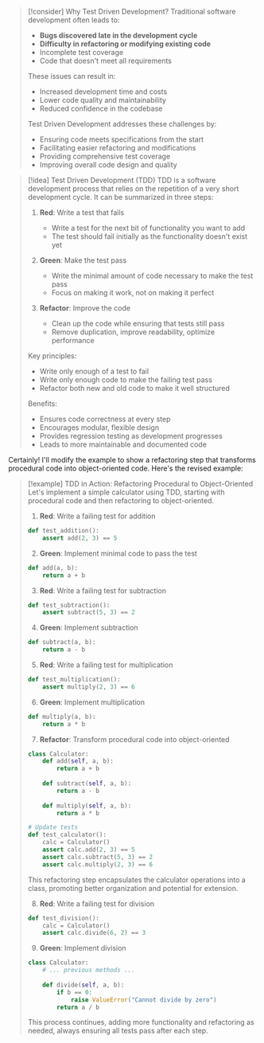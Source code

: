 > [!consider] Why Test Driven Development?
> Traditional software development often leads to:
> - **Bugs discovered late in the development cycle**
> - **Difficulty in refactoring or modifying existing code**
> - Incomplete test coverage
> - Code that doesn't meet all requirements
> 
> These issues can result in:
> - Increased development time and costs
> - Lower code quality and maintainability
> - Reduced confidence in the codebase
> 
> Test Driven Development addresses these challenges by:
> - Ensuring code meets specifications from the start
> - Facilitating easier refactoring and modifications
> - Providing comprehensive test coverage
> - Improving overall code design and quality

> [!idea] Test Driven Development (TDD)
> TDD is a software development process that relies on the repetition of a very short development cycle. It can be summarized in three steps:
> 
> 1. **Red**: Write a test that fails
>    - Write a test for the next bit of functionality you want to add
>    - The test should fail initially as the functionality doesn't exist yet
> 
> 2. **Green**: Make the test pass
>    - Write the minimal amount of code necessary to make the test pass
>    - Focus on making it work, not on making it perfect
> 
> 3. **Refactor**: Improve the code
>    - Clean up the code while ensuring that tests still pass
>    - Remove duplication, improve readability, optimize performance
> 
> Key principles:
> - Write only enough of a test to fail
> - Write only enough code to make the failing test pass
> - Refactor both new and old code to make it well structured
> 
> Benefits:
> - Ensures code correctness at every step
> - Encourages modular, flexible design
> - Provides regression testing as development progresses
> - Leads to more maintainable and documented code

Certainly! I'll modify the example to show a refactoring step that transforms procedural code into object-oriented code. Here's the revised example:

> [!example] TDD in Action: Refactoring Procedural to Object-Oriented
> Let's implement a simple calculator using TDD, starting with procedural code and then refactoring to object-oriented.
> 
> 1. **Red**: Write a failing test for addition
> ```python
> def test_addition():
>     assert add(2, 3) == 5
> ```
> 
> 2. **Green**: Implement minimal code to pass the test
> ```python
> def add(a, b):
>     return a + b
> ```
> 
> 3. **Red**: Write a failing test for subtraction
> ```python
> def test_subtraction():
>     assert subtract(5, 3) == 2
> ```
> 
> 4. **Green**: Implement subtraction
> ```python
> def subtract(a, b):
>     return a - b
> ```
> 
> 5. **Red**: Write a failing test for multiplication
> ```python
> def test_multiplication():
>     assert multiply(2, 3) == 6
> ```
> 
> 6. **Green**: Implement multiplication
> ```python
> def multiply(a, b):
>     return a * b
> ```
> 
> 7. **Refactor**: Transform procedural code into object-oriented
> ```python
> class Calculator:
>     def add(self, a, b):
>         return a + b
>     
>     def subtract(self, a, b):
>         return a - b
>     
>     def multiply(self, a, b):
>         return a * b
> 
> # Update tests
> def test_calculator():
>     calc = Calculator()
>     assert calc.add(2, 3) == 5
>     assert calc.subtract(5, 3) == 2
>     assert calc.multiply(2, 3) == 6
> ```
> 
> This refactoring step encapsulates the calculator operations into a class, promoting better organization and potential for extension.
> 
> 8. **Red**: Write a failing test for division
> ```python
> def test_division():
>     calc = Calculator()
>     assert calc.divide(6, 2) == 3
> ```
> 
> 9. **Green**: Implement division
> ```python
> class Calculator:
>     # ... previous methods ...
>     
>     def divide(self, a, b):
>         if b == 0:
>             raise ValueError("Cannot divide by zero")
>         return a / b
> ```
> 
> This process continues, adding more functionality and refactoring as needed, always ensuring all tests pass after each step.
